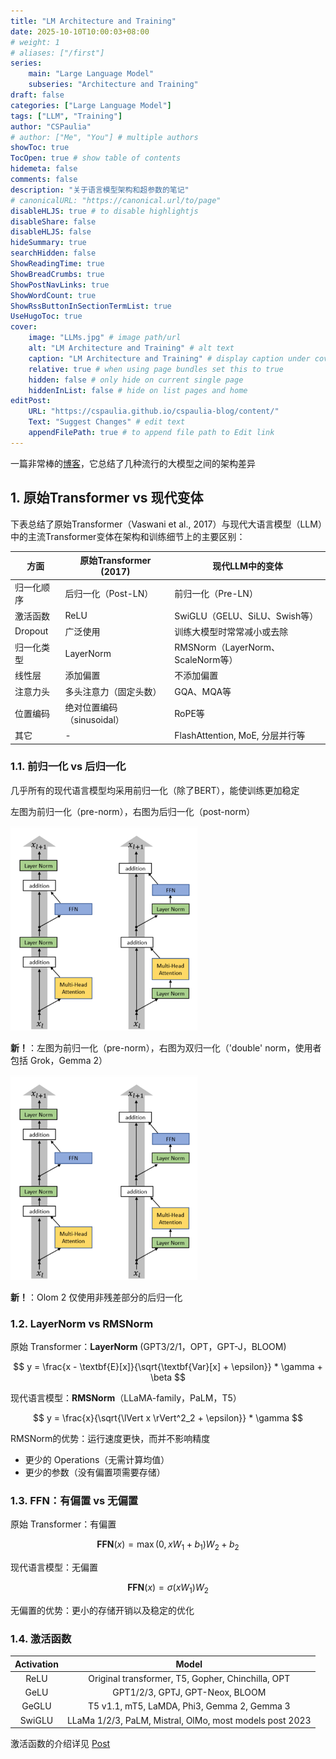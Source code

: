 ```yaml
---
title: "LM Architecture and Training"
date: 2025-10-10T10:00:03+08:00
# weight: 1
# aliases: ["/first"]
series:
    main: "Large Language Model"
    subseries: "Architecture and Training"
draft: false
categories: ["Large Language Model"]
tags: ["LLM", "Training"]
author: "CSPaulia"
# author: ["Me", "You"] # multiple authors
showToc: true
TocOpen: true # show table of contents
hidemeta: false
comments: false
description: "关于语言模型架构和超参数的笔记"
# canonicalURL: "https://canonical.url/to/page"
disableHLJS: true # to disable highlightjs
disableShare: false
disableHLJS: false
hideSummary: true
searchHidden: false
ShowReadingTime: true
ShowBreadCrumbs: true
ShowPostNavLinks: true
ShowWordCount: true
ShowRssButtonInSectionTermList: true
UseHugoToc: true
cover:
    image: "LLMs.jpg" # image path/url
    alt: "LM Architecture and Training" # alt text
    caption: "LM Architecture and Training" # display caption under cover
    relative: true # when using page bundles set this to true
    hidden: false # only hide on current single page
    hiddenInList: false # hide on list pages and home
editPost:
    URL: "https://cspaulia.github.io/cspaulia-blog/content/"
    Text: "Suggest Changes" # edit text
    appendFilePath: true # to append file path to Edit link
---
```


一篇非常棒的[博客](https://magazine.sebastianraschka.com/p/the-big-llm-architecture-comparison)，它总结了几种流行的大模型之间的架构差异

## 1. 原始Transformer vs 现代变体

下表总结了原始Transformer（Vaswani et al., 2017）与现代大语言模型（LLM）中的主流Transformer变体在架构和训练细节上的主要区别：

| 方面                | 原始Transformer (2017)         | 现代LLM中的变体 |
|---------------------|---------------------------------|---------------------------------------------|
| 归一化顺序          | 后归一化（Post-LN）             | 前归一化（Pre-LN）                          |
| 激活函数            | ReLU                            | SwiGLU（GELU、SiLU、Swish等）                         |
| Dropout             | 广泛使用                        | 训练大模型时常常减小或去除                  |
| 归一化类型          | LayerNorm                       | RMSNorm（LayerNorm、ScaleNorm等）             |
| 线性层              | 添加偏置                        | 不添加偏置                                   |
| 注意力头            | 多头注意力（固定头数）           | GQA、MQA等           |
| 位置编码            | 绝对位置编码（sinusoidal）       | RoPE等      |
| 其它                | -                               | FlashAttention, MoE, 分层并行等              |

### 1.1. 前归一化 vs 后归一化

几乎所有的现代语言模型均采用前归一化（除了BERT），能使训练更加稳定

左图为前归一化（pre-norm），右图为后归一化（post-norm）

<img src="pre-post-norm.png" alt="pre-vs-post" width="300"/>

**新！**：左图为前归一化（pre-norm），右图为双归一化（'double' norm，使用者包括 Grok，Gemma 2）

<img src="pre-post-norm.png" alt="pre-vs-post" width="300"/>

**新！**：Olom 2 仅使用非残差部分的后归一化

### 1.2. LayerNorm vs RMSNorm

原始 Transformer：**LayerNorm** (GPT3/2/1，OPT，GPT-J，BLOOM)

$$
y = \frac{x - \textbf{E}[x]}{\sqrt{\textbf{Var}[x] + \epsilon}} * \gamma + \beta
$$

现代语言模型：**RMSNorm**（LLaMA-family，PaLM，T5）

$$
y = \frac{x}{\sqrt{\lVert x \rVert^2_2 + \epsilon}} * \gamma
$$

RMSNorm的优势：运行速度更快，而并不影响精度
- 更少的 Operations（无需计算均值）
- 更少的参数（没有偏置项需要存储）

### 1.3. FFN：有偏置 vs 无偏置

原始 Transformer：有偏置

$$
\textbf{FFN}(x) = \max(0,xW_1+b_1)W_2+b_2
$$

现代语言模型：无偏置

$$
\textbf{FFN}(x) = \sigma(xW_1)W_2
$$

无偏置的优势：更小的存储开销以及稳定的优化

### 1.4. 激活函数

| Activation | Model |
| :----------: | :-----: |
| ReLU | Original transformer, T5, Gopher, Chinchilla, OPT |
| GeLU | GPT1/2/3, GPTJ, GPT-Neox, BLOOM |
| GeGLU | T5 v1.1, mT5, LaMDA, Phi3, Gemma 2, Gemma 3 |
| SwiGLU | LLaMa 1/2/3, PaLM, Mistral, OlMo, most models post 2023 |

激活函数的介绍详见 [Post](../activation/)